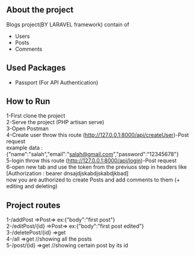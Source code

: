 
## About the project

Blogs project(BY LARAVEL framework) contain of <br />
- Users <br />
- Posts <br />
- Comments <br />

## Used Packages
- Passport (For API Authentication) <br />

## How to Run
1-First clone the project <br />
2-Serve the project (PHP artisan serve) <br />
3-Open Postman <br />
4-Create user throw this route (http://127.0.0.1:8000/api/createUser)-Post request<br />
example data : {"name":"salah","email":"salah@gmail.com","password":"12345678"}<br />
5-login throw this route (http://127.0.0.1:8000/api/login)-Post request <br />
6-open new tab and use the token from the previuos step in headers like [Authorization : bearer dnsajdjskabdjskabdjkbad]<br />
now you are authorized to create Posts and add comments to them (+ editing and deleting)

## Project routes

1-/addPost          =>Post=> ex:{"body":"first post"} <br />
2-/editPost/{id}    =>Post=> ex:{"body":"first post edited"} <br />
3-/deletePost/{id}  =>get<br />
4-/all              =>get //showing all the posts <br />
5-/post/{id}        =>get //showing certain post by its id <br />



